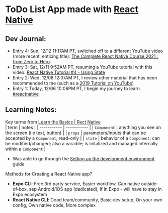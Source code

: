 # ToDo List App made with [React Native](https://reactnative.dev/)

## Dev Journal:

- Entry 4: Sun, 12/12 11:17AM PT, switched off to a different YouTube video (more recent, enticing title): [The Complete React Native Course 2021 : from Zero to Hero
](https://www.youtube.com/watch?v=ANdSdIlgsEw)
- Entry 3: Sat, 12/11 9:52AM PT, resuming a YouTube tutorial with this video: [React Native Tutorial #4 - Using State](https://www.youtube.com/watch?v=1FiIYaRr148)  
- Entry 2: Wed, 12/08 12:07AM PT, I review other material that has been recommended to me (such as a [2019 Tutorial on YouTube](https://www.youtube.com/watch?v=ur6I5m2nTvk))   
- Entry 1: Today, 12/06 10:06PM PT, I begin my journey to learn [#reactnative](https://twitter.com/reactnative)  

## Learning Notes:  

Key terms from [Learn the Basics | Rect Native](https://reactnative.dev/docs/tutorial)  
| term | notes |
| ----------- | ----------- |
| `Component` | anything you see on the screen (i.e text, button) |
| `props` | parameters/inputs that can be accepted by a `Component`; read-only |
| `state` | behavior of a `Component`; can be modified/changed; also a varaible; is initalized and managed internally within a `Component` |  

- Was able to go through the [Setting up the development environment](https://reactnative.dev/docs/environment-setup) guide  

Methods for Creating a React Native app?  
- **Expo CLI**: Free 3rd party service, Easier workflow, Can native outside-of-box, sep Android/iOS app (dedicated), If in Expo - will have to stay in Expo ecosystem
- **React Native CLI**: Good team/community, Basic dev setup, On your own config, Own native code, More complex
